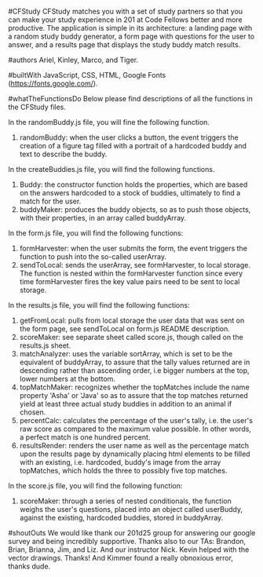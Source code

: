#CFStudy
CFStudy matches you with a set of study partners so that you can make your study experience in 201 at Code Fellows better and more productive. The application is simple in its architecture: a landing page with a random study buddy generator, a form page with questions for the user to answer, and a results page that displays the study buddy match results.  

#authors
Ariel, Kinley, Marco, and Tiger.

#builtWith
JavaScript, CSS, HTML, Google Fonts (https://fonts.google.com/).

#whatTheFunctionsDo
Below please find descriptions of all the functions in the CFStudy files.

In the randomBuddy.js file, you will fine the following function.
1. randomBuddy: when the user clicks a button, the event triggers the creation of a figure tag filled with a portrait of a hardcoded buddy and text to describe the buddy.

In the createBuddies.js file, you will find the following functions.
1. Buddy: the constructor function holds the properties, which are based on the answers hardcoded to a stock of buddies, ultimately to find a match for the user.
2. buddyMaker: produces the buddy objects, so as to push those objects, with their properties, in an array called buddyArray.

In the form.js file, you will find the following functions:
1. formHarvester: when the user submits the form, the event triggers the function to push into the so-called userArray.
2. sendToLocal: sends the userArray, see formHarvester, to local storage. The function is nested within the formHarvester function since every time formHarvester fires the key value pairs need to be sent to local storage.

In the results.js file, you will find the following functions:
1. getFromLocal: pulls from local storage the user data that was sent on the form page, see sendToLocal on form.js README description.
2. scoreMaker: see separate sheet called score.js, though called on the results.js sheet.
3. matchAnalyzer: uses the variable sortArray, which is set to be the equivalent of buddyArray, to assure that the tally values returned are in descending rather than ascending order, i.e bigger numbers at the top, lower numbers at the bottom.
4. topMatchMaker: recognizes whether the topMatches include the name property 'Asha' or 'Java' so as to assure that the top matches returned yield at least three actual study buddies in addition to an animal if chosen.
5. percentCalc: calculates the percentage of the user's tally, i.e. the user's raw score as compared to the maximum value possible. In other words, a perfect match is one hundred percent.
6. resultsRender: renders the user name as well as the percentage match upon the results page by dynamically placing html elements to be filled with an existing, i.e. hardcoded, buddy's image from the array topMatches, which holds the three to possibly five top matches.

In the score.js file, you will find the following function:
1. scoreMaker: through a series of nested conditionals, the function weighs the user's questions, placed into an object called userBuddy, against the existing, hardcoded buddies, stored in buddyArray.

#shoutOuts
We would like thank our 201d25 group for answering our google survey and being incredibly supportive. Thanks also to our TAs: Brandon, Brian, Brianna, Jim, and Liz. And our instructor Nick. Kevin helped with the vector drawings. Thanks! And Kimmer found a really obnoxious error, thanks dude.
